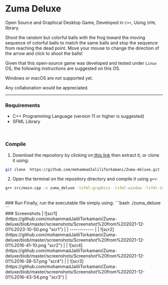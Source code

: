 # Zuma Deluxe

Open Source and Graphical Desktop Game, Developed in `C++`, Using `SFML` library.

Shoot the random but colorful balls with the frog toward the moving sequence of colorful balls to match the same balls and stop the sequence from reaching the dead point. Move your mouse to change the direction of the arrow and click to shoot the balls! 

Given that this open-source game was developed and tested under `Linux` OS, the following instructions are suggested on this OS. 

Windows or macOS are not supported yet.

Any collaboration would be appreciated.

------------

### Requirements
- C++ Programming Language (version 11 or higher is suggested)
-  SFML Library

<br/>

### Compile

1. Download the repository by clicking on[ this link](https://github.com/mohammadJaliliTorkamani/Zuma-deluxe/archive/refs/heads/master.zip " this link") then extract it, or clone it using:
```bash
git clone  https://github.com/mohammadJaliliTorkamani/Zuma-deluxe.git
```

2. Open the terminal on the repository directory and compile it using `g++`:
```bash
g++ src/main.cpp -o zuma_deluxe -lsfml-graphics -lsfml-window -lsfml-system
```
<br/>
### Run
Finally, run the executable file simply using:
```bash
./zuma_deluxe
```
<br/>
### Screenshots
| ![scr1](https://github.com/mohammadJaliliTorkamani/Zuma-deluxe/blob/master/screenshots/Screenshot%20from%202021-12-01%2023-10-50.png "scr1") |
| ------------ |
| ![scr2](https://github.com/mohammadJaliliTorkamani/Zuma-deluxe/blob/master/screenshots/Screenshot%20from%202021-12-01%2016-41-10.png "scr2") |
| ![scr4](https://github.com/mohammadJaliliTorkamani/Zuma-deluxe/blob/master/screenshots/Screenshot%20from%202021-12-01%2016-38-57.png "scr4") |
| ![scr3](https://github.com/mohammadJaliliTorkamani/Zuma-deluxe/blob/master/screenshots/Screenshot%20from%202021-12-01%2016-43-54.png "scr3") |
